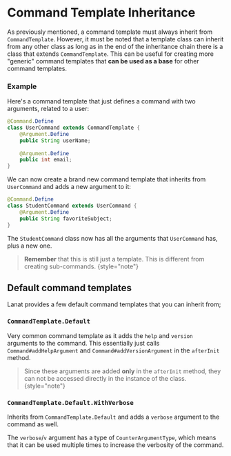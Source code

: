 # Command Template Inheritance

As previously mentioned, a command template must always inherit from `CommandTemplate`. However, it must be noted that
a template class can inherit from any other class as long as in the end of the inheritance chain there is a class that extends
`CommandTemplate`. This can be useful for creating more "generic" command templates that **can be used as a base** for other
command templates.


### Example

Here's a command template that just defines a command with two arguments, related to a user:

```Java
@Command.Define
class UserCommand extends CommandTemplate {
	@Argument.Define
	public String userName;
	
	@Argument.Define
	public int email;
}
```

We can now create a brand new command template that inherits from ``UserCommand`` and adds a new argument to it:

```Java
@Command.Define
class StudentCommand extends UserCommand {
	@Argument.Define
	public String favoriteSubject;
}
```

The `StudentCommand` class now has all the arguments that `UserCommand` has, plus a new one.

> **Remember** that this is still just a template. This is different from creating sub-commands.
> {style="note"}


## Default command templates

Lanat provides a few default command templates that you can inherit from;

### ``CommandTemplate.Default``

Very common command template as it adds the ``help`` and ``version`` arguments to the command.
This essentially just calls ``Command#addHelpArgument`` and ``Command#addVersionArgument`` in the ``afterInit`` method.

> Since these arguments are added **only** in the ``afterInit`` method, they can not be accessed directly in the instance
> of the class.
> {style="note"}

### ``CommandTemplate.Default.WithVerbose``

Inherits from ``CommandTemplate.Default`` and adds a ``verbose`` argument to the command as well.

The ``verbose``/`v` argument has a type of `CounterArgumentType`, which means that it can be used multiple times to increase
the verbosity of the command.